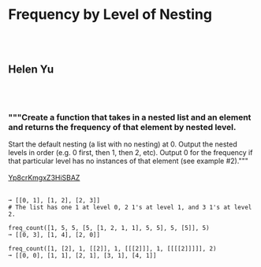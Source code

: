 # Frequency by Level of Nesting
<br><br>
## Helen Yu
<br><br>
### """Create a function that takes in a nested list and an element and returns the frequency of that element by nested level.
Start the default nesting (a list with no nesting) at 0.
Output the nested levels in order (e.g. 0 first, then 1, then 2, etc).
Output 0 for the frequency if that particular level has no instances of that element (see example #2)."""
<br><br>
[Yp8crKmgxZ3HiSBAZ](https://edabit.com/challenge/Yp8crKmgxZ3HiSBAZ)
<br><br>
```freq_count([1, 4, 4, [1, 1, [1, 2, 1, 1]]], 1)
➞ [[0, 1], [1, 2], [2, 3]]
# The list has one 1 at level 0, 2 1's at level 1, and 3 1's at level 2.

freq_count([1, 5, 5, [5, [1, 2, 1, 1], 5, 5], 5, [5]], 5)
➞ [[0, 3], [1, 4], [2, 0]]

freq_count([1, [2], 1, [[2]], 1, [[[2]]], 1, [[[[2]]]]], 2)
➞ [[0, 0], [1, 1], [2, 1], [3, 1], [4, 1]]
```

<br><br>
